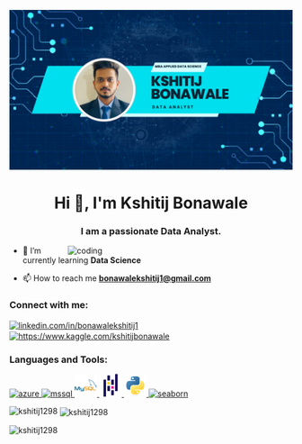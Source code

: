 ![logo](https://github.com/Kshitij1298/Kshitij1298/blob/main/GITHUB%20BANNER.png)

<h1 align="center">Hi 👋, I'm Kshitij Bonawale</h1>
<h3 align="center">I am a passionate Data Analyst.</h3>

<img align ="right" alt="coding" width="400" src="https://miro.medium.com/v2/resize:fit:1358/1*TjXUGjDSTAR-H3O2M9M50A.gif">

- 🌱 I’m currently learning **Data Science**

- 📫 How to reach me **bonawalekshitij1@gmail.com**

<h3 align="left">Connect with me:</h3>
<p align="left">
<a href="https://linkedin.com/in/linkedin.com/in/bonawalekshitij1" target="blank"><img align="center" src="https://raw.githubusercontent.com/rahuldkjain/github-profile-readme-generator/master/src/images/icons/Social/linked-in-alt.svg" alt="linkedin.com/in/bonawalekshitij1" height="30" width="40" /></a>
<a href="https://kaggle.com/https://www.kaggle.com/kshitijbonawale" target="blank"><img align="center" src="https://raw.githubusercontent.com/rahuldkjain/github-profile-readme-generator/master/src/images/icons/Social/kaggle.svg" alt="https://www.kaggle.com/kshitijbonawale" height="30" width="40" /></a>
</p>

<h3 align="left">Languages and Tools:</h3>
<p align="left"> <a href="https://azure.microsoft.com/en-in/" target="_blank" rel="noreferrer"> <img src="https://www.vectorlogo.zone/logos/microsoft_azure/microsoft_azure-icon.svg" alt="azure" width="40" height="40"/> </a> <a href="https://www.microsoft.com/en-us/sql-server" target="_blank" rel="noreferrer"> <img src="https://www.svgrepo.com/show/303229/microsoft-sql-server-logo.svg" alt="mssql" width="40" height="40"/> </a> <a href="https://www.mysql.com/" target="_blank" rel="noreferrer"> <img src="https://raw.githubusercontent.com/devicons/devicon/master/icons/mysql/mysql-original-wordmark.svg" alt="mysql" width="40" height="40"/> </a> <a href="https://pandas.pydata.org/" target="_blank" rel="noreferrer"> <img src="https://raw.githubusercontent.com/devicons/devicon/2ae2a900d2f041da66e950e4d48052658d850630/icons/pandas/pandas-original.svg" alt="pandas" width="40" height="40"/> </a> <a href="https://www.python.org" target="_blank" rel="noreferrer"> <img src="https://raw.githubusercontent.com/devicons/devicon/master/icons/python/python-original.svg" alt="python" width="40" height="40"/> </a> <a href="https://seaborn.pydata.org/" target="_blank" rel="noreferrer"> <img src="https://seaborn.pydata.org/_images/logo-mark-lightbg.svg" alt="seaborn" width="40" height="40"/> </a> </p>

<p><img align="left" src="https://github-readme-stats.vercel.app/api/top-langs?username=kshitij1298&show_icons=true&locale=en&layout=compact" alt="kshitij1298" /></p>

<p>&nbsp;<img align="center" src="https://github-readme-stats.vercel.app/api?username=kshitij1298&show_icons=true&locale=en" alt="kshitij1298" /></p>

<p><img align="center" src="https://github-readme-streak-stats.herokuapp.com/?user=kshitij1298&" alt="kshitij1298" /></p>
